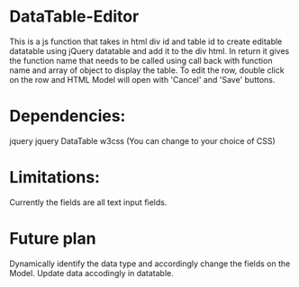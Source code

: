 # DataTable-Editor
This is a js function that takes in html div id and table id to create editable datatable using jQuery datatable and add it to the div html. In return it gives the function name that needs to be called using call back with function name and array of object to display the table. To edit the row, double click on the row and HTML Model will open with 'Cancel' and 'Save' buttons. 

# Dependencies:
jquery
jquery DataTable
w3css (You can change to your choice of CSS)

# Limitations:
Currently the fields are all text input fields. 

# Future plan
Dynamically identify the data type and accordingly change the fields on the Model. Update data accodingly in datatable.
